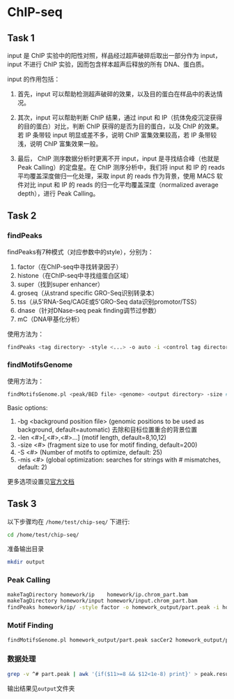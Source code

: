 # ChIP-seq
## Task 1
input 是 ChIP 实验中的阳性对照，样品经过超声破碎后取出一部分作为 input，input 不进行 ChIP 实验，因而包含样本超声后释放的所有 DNA、蛋白质。

input 的作用包括：
1. 首先，input 可以帮助检测超声破碎的效果，以及目的蛋白在样品中的表达情况。

2. 其次，input 可以帮助判断 ChIP 结果，通过 input 和 IP（抗体免疫沉淀获得的目的蛋白）对比，判断 ChIP 获得的是否为目的蛋白，以及 ChIP 的效果。若 IP 条带较 input 明显或差不多，说明 ChIP 富集效果较高，若 IP 条带较浅，说明 ChIP 富集效果一般。

3. 最后， ChIP 测序数据分析时更离不开 input，input 是寻找结合峰（也就是 Peak Calling）的定盘星。在 ChIP 测序分析中，我们将 input 和 IP 的 reads 平均覆盖深度做归一化处理，采取 input 的 reads 作为背景，使用 MACS 软件对比 input 和 IP 的 reads 的归一化平均覆盖深度（normalized average depth），进行 Peak Calling。

## Task 2
### findPeaks
findPeaks有7种模式（对应参数中的style），分别为：
1. factor（在ChIP-seq中寻找转录因子）
2. histone（在ChIP-seq中寻找组蛋白区域）
3. super（找到super enhancer）
4. groseq（从strand specific GRO-Seq识别转录本）
5. tss（从5'RNA-Seq/CAGE或5'GRO-Seq data识别promotor/TSS）
6. dnase（针对DNase-seq peak finding调节过参数）
7. mC（DNA甲基化分析）

使用方法为：
```bash
findPeaks <tag directory> -style <...> -o auto -i <control tag directory>
```

### findMotifsGenome
使用方法为：
```bash
findMotifsGenome.pl <peak/BED file> <genome> <output directory> -size # [options]
```
Basic options:
1. -bg \<background position file\> (genomic positions to be used as background, default=automatic) 去除和目标位置重合的背景位置
2. -len <#>[,<#>,<#>...] (motif length, default=8,10,12)
3. -size <#> (fragment size to use for motif finding, default=200)
4. -S <#> (Number of motifs to optimize, default: 25)
5. -mis <#> (global optimization: searches for strings with # mismatches, default: 2)

更多选项设置见[官方文档](http://homer.ucsd.edu/homer/ngs/peakMotifs.html)

## Task 3
以下步骤均在 `/home/test/chip-seq/` 下进行:
```bash
cd /home/test/chip-seq/
```
准备输出目录
```bash
mkdir output
```
### Peak Calling
```bash
makeTagDirectory homework/ip    homework/ip.chrom_part.bam
makeTagDirectory homework/input homework/input.chrom_part.bam
findPeaks homework/ip/ -style factor -o homework_output/part.peak -i homework/input/
```
### Motif Finding
```bash
findMotifsGenome.pl homework_output/part.peak sacCer2 homework_output/part.motif.output -len 8
```
### 数据处理
```bash
grep -v ^# part.peak | awk '{if($11>=8 && $12<1e-8) print}' > peak.result
```
输出结果见`output`文件夹
